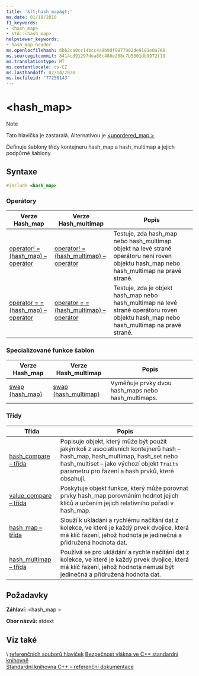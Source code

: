 ```yaml
---
title: '&lt;hash_map&gt;'
ms.date: 01/18/2018
f1_keywords:
- <hash_map>
- std::<hash_map>
helpviewer_keywords:
- hash_map header
ms.openlocfilehash: 6bb2ca0cc14bcc4a9b9df9877902de9181e0a768
ms.sourcegitcommit: 8414cd91297dea88c480e208c7b5301db9972f19
ms.translationtype: MT
ms.contentlocale: cs-CZ
ms.lasthandoff: 02/14/2020
ms.locfileid: "77258143"
---
```

# <a name="lthash_mapgt"></a>&lt;hash_map&gt;

> [!NOTE]
> Tato hlavička je zastaralá. Alternativou je [\<unordered_map >](unordered-map.md).

Definuje šablony třídy kontejneru hash_map a hash_multimap a jejich podpůrné šablony.

## <a name="syntax"></a>Syntaxe

```cpp
#include <hash_map>
```

### <a name="operators"></a>Operátory

|Verze Hash_map|Verze Hash_multimap|Popis|
|-----------------------|----------------------------|-----------------|
|[operator! = (hash_map) – operátor](hash-map-operators.md#op_neq)|[operator! = (hash_multimap) – operátor](hash-map-operators.md#op_neq_mm)|Testuje, zda hash_map nebo hash_multimap objekt na levé straně operátoru není roven objektu hash_map nebo hash_multimap na pravé straně.|
|[operator = = (hash_map) – operátor](hash-map-operators.md#op_eq_eq)|[operator = = (hash_multimap) – operátor](hash-map-operators.md#op_eq_eq_mm)|Testuje, zda je objekt hash_map nebo hash_multimap na levé straně operátoru roven objektu hash_map nebo hash_multimap na pravé straně.|

### <a name="specialized-template-functions"></a>Specializované funkce šablon

|Verze Hash_map|Verze Hash_multimap|Popis|
|-----------------------|----------------------------|-----------------|
|[swap (hash_map)](hash-map-class.md#swap)|[swap (hash_multimap)](hash-multimap-class.md#swap)|Vyměňuje prvky dvou hash_maps nebo hash_multimaps.|

### <a name="classes"></a>Třídy

|Třída|Popis|
|-|-|
|[hash_compare – třída](hash-compare-class.md)|Popisuje objekt, který může být použit jakýmkoli z asociativních kontejnerů hash – hash_map, hash_multimap, hash_set nebo hash_multiset – jako výchozí objekt `Traits` parametru pro řazení a hash prvků, které obsahují.|
|[value_compare – třída](value-compare-class.md)|Poskytuje objekt funkce, který může porovnat prvky hash_map porovnáním hodnot jejich klíčů a určením jejich relativního pořadí v hash_map.|
|[hash_map – třída](hash-map-class.md)|Slouží k ukládání a rychlému načítání dat z kolekce, ve které je každý prvek dvojice, která má klíč řazení, jehož hodnota je jedinečná a přidružená hodnota dat.|
|[hash_multimap – třída](hash-multimap-class.md)|Používá se pro ukládání a rychlé načítání dat z kolekce, ve které je každý prvek dvojice, která má klíč řazení, jehož hodnota nemusí být jedinečná a přidružená hodnota dat.|

## <a name="requirements"></a>Požadavky

**Záhlaví:** \<hash_map >

**Obor názvů:** stdext

## <a name="see-also"></a>Viz také

\ [referenčních souborů hlaviček](cpp-standard-library-header-files.md)
[Bezpečnost vlákna ve C++ standardní knihovně](thread-safety-in-the-cpp-standard-library.md)\
[Standardní knihovna C++ – referenční dokumentace](cpp-standard-library-reference.md)
